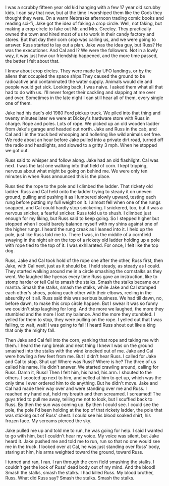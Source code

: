 I was a scrubby fifteen year old kid hanging with a few 17 year old scrubby kids. I can say that now, but at the time I worshiped them like the Gods they thought they were. On a warm Nebraska afternoon trading comic books and reading sci-fi, Jake got the idea of faking a crop circle. Well, not faking, but making a crop circle to fake out Mr. and Mrs. Greeley. They practically owned the town and hired most of us to work in their candy factory and stores. But that day their corn crop was calling us, and we were going to answer. Russ started to lay out a plan. Jake was the idea guy, but Russ? He was the executioner. And Cal and I? We were the followers. Not in a lowly way, it was just how our friendship happened, and the more time passed, the better I felt about that.




I knew about crop circles. They were made by UFO landings, or by the aliens that occupied the space ships.They caused the ground to be radioactive and contaminated the water supply. Animals would die and people would get sick. Looking back, I was naive. I asked them what all that had to do with us. I'll never forget their cackling and slapping at me over and over. Sometimes in the late night I can still hear all of them, every single one of them.





Jake had his dad's old 1980 Ford pickup truck. We piled into that thing and twenty minutes later we were at Dickey's hardware store with Russ in charge. Rope and poles. Lots of rope. We picked up an old wooden ladder from Jake's garage and headed out north. Jake and Russ in the cab, and Cal and I in the truck bed whooping and hollering like wild animals set free. We rode about an hour before Jake pulled into a private dirt road, turned off the radio and headlights, and slowed to a gritty 3 mph. When he stopped we got out.





Russ said to whisper and follow along. Jake had an old flashlight. Cal was next. I was the last one walking into that field of corn. I kept tripping, nervous about what might be going on behind me. We were only ten minutes in when Russ announced this is the place.





Russ tied the rope to the pole and I climbed the ladder. That rickety old ladder. Russ and Cal held onto the ladder trying to steady it on uneven ground, pulling and pushing it as I lumbered slowly upward, testing each rung before putting my full weight on it. I almost fell when one of the rungs snapped, and Cal could hardly stop snickering. I snickered, too, but it was a nervous snicker, a fearful snicker. Russ told us to shush. I climbed just enough for my liking, but Russ said to keep going. So I stepped higher but stopped when I could barely balance myself with my shins against one of the higher rungs. I heard the rung creak as I leaned into it. I held up the pole, just like Russ told me to. There I was, in the middle of a cornfield swaying in the night air on the top of a rickety old ladder holding up a pole with rope tied to the top of it. I was exhilarated. For once, I felt like the top dog. 




Russ, Jake and Cal took hold of the rope one after the other, Russ first, then Jake, with Cal next, just as it should be. I held steady, as steady as I could. They started walking around me in a circle smashing the cornstalks as they went. We laughed like hyenas every time Russ gave an instruction, like to stomp harder or tell Cal to smash the stalks. Smash the stalks became our mantra. Smash the stalks, smash the stalks, while Jake and Cal stomped each other's shoes, 
poking each other with their elbows, reeling in the absurdity of it all. Russ said this was serious business. We had till dawn, no, before dawn, to make this crop circle happen. But I swear it was so funny we couldn't stop laughing for long. And the more we laughed, the more they stumbled and the more I lost my balance. And the more they stumbled. I yelled for them to stop, they were pulling on the rope. I yelled out that I was falling, to wait, wait! I was going to fall! I heard Russ shout out like a king that only the mighty fall. 







Then Jake and Cal fell into the corn, yanking that rope and taking me with them. I heard the rung break and next thing I knew I was on the ground smashed into the stalks with the wind knocked out of me. Jake and Cal were howling a few feet from me. But I didn't hear Russ. I called for Jake and Cal to stop. Shut up! Where was Russ? Where is he? The three of us called his name. He didn't answer. We started crawling around, calling for Russ. Damn it, Russ! Then I felt him, his hand, his arm. I shouted to the others. I scooted up next to him, and yelled at him to get up, which was the only time I ever ordered him to do anything. But he didn't move. Jake and Cal had made their way over and were standing over me and Russ. I reached my hand out, held my breath and then screamed. I screamed! The guys tried to pull me away, telling me not to look, but I scuffled back to Russ. By then the sun was coming up. By then I could see. I could see the pole, the pole I'd been holding at the top of that rickety ladder, the pole that was sticking out of Russ' chest. I could see his blood soaked shirt, his frozen face. My screams pierced the sky. 





Jake pulled me up and told me to run, he was going for help. I said I wanted to go with him, but I couldn't hear my voice. My voice was silent, but Jake heard it. Jake pushed me and told me to run, run so that no one would see me in the truck. I looked over at Cal, he was just standing over Russ' body, staring at him, his arms weighted toward the ground, toward Russ.







I turned and ran, I ran. I ran through the corn field smashing the stalks. I couldn't get the look of Russ' dead body out of my mind. And the blood! Smash the stalks, smash the stalks. I had killed Russ. My blood brother, Russ. What did Russ say? Smash the stalks. Smash the stalks.